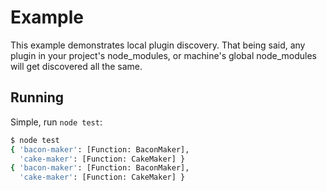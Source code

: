 # Example

This example demonstrates local plugin discovery.
That being said, any plugin in your project's node_modules, or machine's global node_modules will get discovered all the same.

## Running

Simple, run `node test`:

```bash
$ node test
{ 'bacon-maker': [Function: BaconMaker],
  'cake-maker': [Function: CakeMaker] }
{ 'bacon-maker': [Function: BaconMaker],
  'cake-maker': [Function: CakeMaker] }
```
